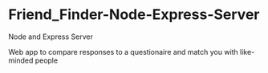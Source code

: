 # Friend_Finder-Node-Express-Server
Node and Express Server

Web app to compare responses to a questionaire and match you with like-minded people